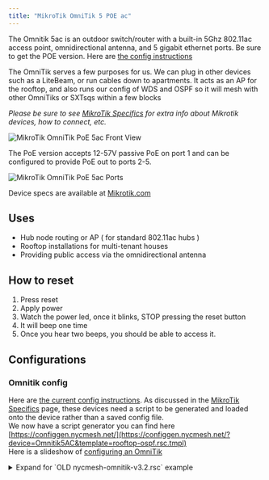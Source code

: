 ```yaml
---
title: "MikroTik OmniTik 5 POE ac"
---
```


The Omnitik 5ac is an outdoor switch/router with a built-in 5Ghz 802.11ac access point, omnidirectional antenna, and 5 gigabit ethernet ports. Be sure to get the POE version. Here are [the config instructions](../config/#omni)

The OmniTik serves a few purposes for us. We can plug in other devices such as a LiteBeam, or run cables down to apartments. It acts as an AP for the rooftop, and also runs our config of WDS and OSPF so it will mesh with other OmniTiks or SXTsqs within a few blocks

_Please be sure to see [MikroTik Specifics](/hardware/mikrotikspecifics) for extra info about Mikrotik devices, how to connect, etc._

![MikroTik OmniTik PoE 5ac Front View](/img/hardware/mikrotik_omnitik5poeac_front.jpg)

The PoE version accepts 12-57V passive PoE on port 1 and can be configured to provide PoE out to ports 2-5.

![MikroTik OmniTik PoE 5ac Ports](/img/hardware/mikrotik_omnitik5poeac_ports.jpg)

Device specs are available at [Mikrotik.com](https://mikrotik.com/product/rbomnitikpg_5hacd)

## Uses

*   Hub node routing or AP ( for standard 802.11ac hubs )
*   Rooftop installations for multi-tenant houses
*   Providing public access via the omnidirectional antenna

## How to reset

1. Press reset
2. Apply power
3. Watch the power led, once it blinks, STOP pressing the reset button
4. It will beep one time
5. Once you hear two beeps, you should be able to access it. 

## Configurations

### Omnitik config
Here are [the current config instructions](../config/#omni). As discussed in the [MikroTik Specifics](/hardware/mikrotikspecifics) page, these devices need a script to be generated and loaded onto the device rather than a saved config file.  
We now have a script generator you can find here [https://configgen.nycmesh.net/](https://configgen.nycmesh.net/?device=Omnitik5AC&template=rooftop-ospf.rsc.tmpl)   
Here is a slideshow of [configuring an OmniTik](https://docs.google.com/presentation/d/1V91gqeo19D-6bTG3Mtj7dhx7ERlzHOkplmf9-kAI3NU/present)  


<details>
<summary>Expand for `OLD nycmesh-omnitik-v3.2.rsc` example</summary>
  
The is our obsolete 3.2 template script which needs some variables filled in.  
This script _only_ works on the OmniTik 5ac PoE model  

Version 3.2 Changelog:

*   Separation of Public vs Tenant subnet  
*   Fixed BGP sync missed config parameter  
*   Startup delay ( ref Mikrotik forums )  
*   Tada sound effect  
*   Better firewall rules

```
:global nodenumber 1111
:global bgpasn 61111
:global ipprefix "10.70.111"
:global iptenantsrange 10.70.111.5-10.70.111.119
:global iptenantsgw 10.70.111.1
:global ippublicrange 10.70.111.130-10.70.111.180
:global ippublicgw 10.70.111.129
:global dns 10.10.10.10,1.1.1.1

/delay 15

:for j from=1 to=4 step=1 do={
  :for i from=2000 to=50 step=-400 do={
    :beep frequency=$i length=11ms;
    :delay 11ms;
  }
  :for i from=800 to=2000 step=400 do={
    :beep frequency=$i length=11ms;
    :delay 11ms;
  }
}

:foreach x in=[/interface wireless find] do={ /interface wireless reset-configuration $x }

:for t from=1200 to=350 step=-50 do={
  :beep frequency=$t length=33ms;
  :delay 33ms;
}

:beep frequency=500 length=100ms

/ip address add address=192.168.88.1/24 interface=ether3 network=192.168.88.0

:beep frequency=600 length=100ms

/interface ethernet
set [ find default-name=ether5 ] poe-out=forced-on

:beep frequency=700 length=100ms

/interface wireless security-profiles
add authentication-types=wpa-psk,wpa2-psk management-protection=allowed mode=\
    dynamic-keys name=nycmeshnet supplicant-identity=nycmesh \
    wpa-pre-shared-key=nycmeshnet wpa2-pre-shared-key=nycmeshnet

:beep frequency=800 length=100ms

/interface wireless
set [ find default-name=wlan1 ] band=5ghz-a/n/ac channel-width=20/40/80mhz-Ceee disabled=no distance=indoors frequency=auto mode=ap-bridge security-profile=nycmeshnet ssid=("nycmesh-" . $nodenumber . "-omni")  wireless-protocol=802.11 wps-mode=disabled
add disabled=no master-interface=wlan1 name=wlan2 ssid="-NYC Mesh Community WiFi-" wps-mode=disabled

:beep frequency=900 length=100ms

/interface bridge
add auto-mac=yes name=publicaccess
add auto-mac=yes name=tenants

:beep frequency=1000 length=100ms

/ip address
add address=($ipprefix . ".1/25") interface=tenants network=($ipprefix . ".0")
add address=($ipprefix . ".129/26") interface=publicaccess network=($ipprefix . ".128")

:beep frequency=1100 length=100ms

/interface bridge port
add bridge=tenants interface=ether1
add bridge=tenants interface=ether2
add bridge=tenants interface=ether3
add bridge=tenants interface=ether4
add bridge=tenants interface=wlan1
add bridge=publicaccess interface=wlan2

:beep frequency=1200 length=100ms

/ip pool
add name=tenants ranges=$iptenantsrange
add name=publicaccess ranges=$ippublicrange

:beep frequency=1300 length=100ms

/ip dhcp-server
add address-pool=tenants disabled=no interface=tenants name=tenantsdhcp
add address-pool=publicaccess disabled=no interface=publicaccess name=publicaccessdhcp

:beep frequency=1400 length=100ms

/routing bgp instance
set default as=$bgpasn disabled=no

:beep frequency=1500 length=100ms

/routing bgp network
add network=($ipprefix . ".0/24") synchronize=no

:beep frequency=1600 length=100ms

/ip dhcp-server network
add address=($ipprefix . ".0/25") dns-server=10.10.10.10 gateway=($ipprefix . ".1") netmask=25
add address=($ipprefix . ".128/26") dns-server=10.10.10.10 gateway=($ipprefix . ".129") netmask=25

:beep frequency=1700 length=100ms

/ip firewall filter
add action=accept chain=input protocol=icmp
add action=drop chain=forward in-interface=publicaccess out-interface=tenants
add action=drop chain=input in-interface=publicaccess
add action=accept chain=forward
add action=accept chain=input

:beep frequency=1800 length=100ms

/system clock set time-zone-name=America/New_York
/system identity set name=("nycmesh-" . $nodenumber . "-omni")

:beep frequency=500 length=200ms;
:delay 500ms;
:beep frequency=500 length=200ms;
:delay 200ms;
:beep frequency=800 length=500ms;
:delay 50ms;
```
### How to apply config:
1.   Acquire config parameters ( BGP ASN, IP range, node number, etc. )
2.   Fill in config file parameters at the top of the script.  
      Save as __nycmesh-omni-####.rsc__ where #### is your node number.  
      The file must be named with `.rsc` at the end.  
*   Factory Reset device if needed ( see [MikroTik Specifics](/hardware/mikrotikspecifics) for details )  
    _( Connect to a port besides Port 1 )_  
*   Update firmware to latest on your device ( see [Mikrotik Firmware](/software/mikrotikfirmware) )  
*   Upload the rsc file  
      *   The file needs to be in the `flash/` folder. However, there is no way to create a folder from the device.
      *   Instead you need to upload the file using scp.
      *   From a Mac or Linux desktop, upload the file using scp:  
          `scp nycmesh-omni-####.rsc admin@192.168.88.1:flash/`  
          You may need to confirm the SSH key ( typical with SSH )       
      *   From a Windows desktop, you must have [PuTTY](https://www.chiark.greenend.org.uk/~sgtatham/putty/latest.html) installed and run the following command from the command prompt:
          `pscp -scp nycmesh-omni-####.rsc admin@192.168.88.1:flash/`  
      * You should see the file in the WebUI as `flash/nycmesh-omni-####.rsc`
*   Factory Reset the device with the option to restore this script.
      * From Web UI:
          * WebFig > System > Reset Configuration. Select:
          * No Defaults
          * Run After Reset: `flash/nycmesh-omni-####.rsc`
          * Apply
      * Or from CLI:
          * `/system reset-configuration run-after-reset=flash/nycmesh-omni-####.rsc no-defaults=yes`
          * Dangerous Reset anyway? Y

</details>
